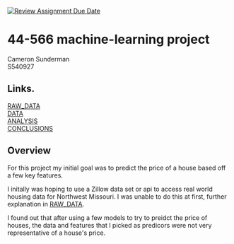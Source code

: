 [![Review Assignment Due Date](https://classroom.github.com/assets/deadline-readme-button-24ddc0f5d75046c5622901739e7c5dd533143b0c8e959d652212380cedb1ea36.svg)](https://classroom.github.com/a/7lKBcjfN)
# 44-566 machine-learning project
Cameron Sunderman \
S540927

## Links.
[RAW_DATA](RAW_DATA.md) \
[DATA](DataSetChange.md) \
[ANALYSIS](ANALYSIS.md) \
[CONCLUSIONS](CONCLUSIONS.md)

## Overview
For this project my initial goal was to predict the price of a house based off a few key features.

I initally was hoping to use a Zillow data set or api to access real world housing data for Northwest Missouri. I was unable to do this at first, further explanation in [RAW_DATA](RAW_DATA.md).

I found out that after using a few models to try to preidct the price of houses, the data and features that I picked as predicors were not very representative of a house's price.